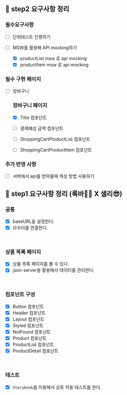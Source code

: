 ## 📄 step2 요구사항 정리

### 필수요구사항

- [ ] 단위테스트 진행하기

- [ ] MSW를 활용해 API mocking하기
  - [x] productList msw 로 api mocking
  - [x] productItem msw 로 api mocking

### 필수 구현 페이지

- [ ] 장바구니

  ### 장바구니 페이지

  - [x] Title 컴포넌트

  - [ ] 결제예상 금액 컴포넌트

  - [ ] ShoppingCartProductList 컴포넌트

  - [ ] ShoppingCartProductItem 컴포넌트

### 추가 반영 사항

- [ ] 서버에서 api를 받아올때 캐싱 방법 사용하기

## 📄 step1 요구사항 정리 (록바💪🏽 X 샐리😎)

### 공통

- [x] baseURL을 설정한다.
- [x] 라우터를 연결한다.

<br>

### 상품 목록 페이지

- [x] 상품 목록 페이지를 볼 수 있다.
- [x] json-server을 활용해서 데이터를 관리한다.

<br>

### 컴포넌트 구성

- [x] Button 컴포넌트
- [x] Header 컴포넌트
- [x] Layout 컴포넌트
- [x] Styled 컴포넌트
- [x] NotFound 컴포넌트
- [x] Product 컴포넌트
- [x] ProductList 컴포넌트
- [x] ProductDetail 컴포넌트

<br>

### 테스트

- [x] `Storybook`를 이용해서 상호 작용 테스트를 한다.

<br>
